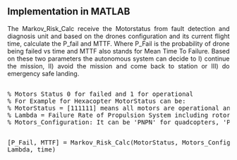 ## Implementation in MATLAB
<p align = 'justify'>The Markov_Risk_Calc receive the Motorstatus from fault detection and diagnosis unit and based on the drones configuration and its current flight time, calculate the P_fail and MTTF. Where P_Fail is the probability of drone being failed vs time and MTTF also stands for Mean Time To Failure. Based on these two parameters the autonomous system can decide to I) continue the mission, II) avoid the mission and come back to station or III) do emergency safe landing.</p>
<pre> 
% Motors Status 0 for failed and 1 for operational
% For Example for Hexacopter MotorStatus can be:
% MotorStatus = [111111] means all motors are operational and MotorStatus = [011111] means motor a has failed.
% Lambda = Failure Rate of Propulsion System including rotors, motors' drivers and propellers.
% Motors_Configuration: It can be 'PNPN' for quadcopters, 'PNPNPN' and 'PPNNPN' for hexacopters and 'PPNNPPNN' for octacopter.

[P_Fail, MTTF] = Markov_Risk_Calc(MotorStatus, Motors_Configuration, Lambda, time)
</pre>
